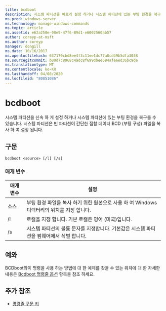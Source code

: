 ```yaml
---
title: bcdboot
description: 시스템 파티션을 빠르게 설정 하거나 시스템 파티션에 있는 부팅 환경을 복구 하는 **bcdboot**에 대 한 Windows 명령 항목입니다.
ms.prod: windows-server
ms.technology: manage-windows-commands
ms.topic: article
ms.assetid: e62a250e-08e9-47f6-89d1-e6002560ab57
author: coreyp-at-msft
ms.author: coreyp
manager: dongill
ms.date: 10/16/2017
ms.openlocfilehash: 637170cbd8ee4f3c11ee1dc77a0cd49b5dfa3038
ms.sourcegitcommit: b00d7c8968c4adc8f699dbee694afe6ed36bc9de
ms.translationtype: MT
ms.contentlocale: ko-KR
ms.lasthandoff: 04/08/2020
ms.locfileid: "80851086"
---
```

# <a name="bcdboot"></a>bcdboot

시스템 파티션을 신속 하 게 설정 하거나 시스템 파티션에 있는 부팅 환경을 복구를 수 있습니다. 시스템 파티션은 빈 파티션이 간단한 집합 데이터 BCD (부팅 구성) 파일을 복사 하 여 설정 됩니다.

## <a name="syntax"></a>구문

```
bcdboot <source> [/l] [/s]
```

### <a name="parameters"></a>매개 변수

| 매개 변수 | 설명 |
| --------- | ----------- |
| 소스 | 부팅 환경 파일을 복사 하기 위한 원본으로 사용 하 여 Windows 디렉터리의 위치를 지정 합니다. |
| /l | 로캘을 지정 합니다. 기본 로캘은 영어 (미국)입니다. |
| /s | 시스템 파티션의 볼륨 문자를 지정합니다. 기본값은 시스템 파티션을 펌웨어에서 식별 합니다. |

## <a name="examples"></a><a name=BKMK_examples></a>예와

BCDboot와이 명령을 사용 하는 방법에 대 한 예제를 찾을 수 있는 위치에 대 한 자세한 내용은 [Bcdboot 명령줄 옵션](https://docs.microsoft.com/previous-versions/windows/it-pro/windows-8.1-and-8/hh824874(v=win.10)x) 항목을 참조 하세요.

## <a name="additional-references"></a>추가 참조

- [명령줄 구문 키](command-line-syntax-key.md)